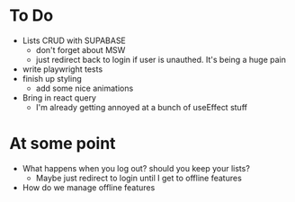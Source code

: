 # To Do

- Lists CRUD with SUPABASE
  - don't forget about MSW
  - just redirect back to login if user is unauthed. It's being a huge pain
- write playwright tests
- finish up styling
  - add some nice animations
- Bring in react query
  - I'm already getting annoyed at a bunch of useEffect stuff

# At some point

- What happens when you log out? should you keep your lists?
  - Maybe just redirect to login until I get to offline features
- How do we manage offline features
